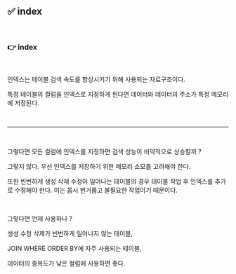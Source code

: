 ## ✅ index

<br>

### 👉 index

<br>

인덱스는 테이블 검색 속도를 향상시키기 위해 사용되는 자료구조이다.

특정 테이블의 컬럼을 인덱스로 지정하게 된다면 데이터와 데이터의 주소가 특정 메모리에 저장된다.

<br>

***

<br>

그렇다면 모든 컬럼에 인덱스를 지정하면 검색 성능이 비약적으로 상승할까 ?

그렇지 않다. 우선 인덱스를 저장하기 위한 메모리 소모를 고려해야 한다. 

또한 빈번하게 생성 삭제 수정이 일어나는 테이블의 경우 테이블 작업 후 인덱스를 추가로 수정해야 한다. 이는 몹시 번거롭고 불필요한 작업이기 때문이다.

<br>

그렇다면 언제 사용하나 ?

생성 수정 삭제가 빈번하게 일어나지 않는 테이블,

JOIN WHERE ORDER BY에 자주 사용되는 테이블,

데이터의 중복도가 낮은 컬럼에 사용하면 좋다.